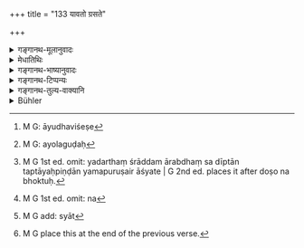 +++
title = "133 यावतो ग्रसते"

+++

<details><summary>गङ्गानथ-मूलानुवादः</summary>

As many mouthfuls as the person ignorant of the Veda swallows out of the offerings to gods and Pitṛs, so many flaming spikes, spears and iron-balls does the man swallow after death.—(133)
</details>

<details><summary>मेधातिथिः</summary>

सत्य् अपि श्राद्धप्रकरणे वाक्याद् भोक्तुर् अयं दोषानुवादः । तथा चोक्तम्-

- तस्माद् अविद्वान् बिभियाद् यस्मात् तस्मात् प्रतिग्रहात् । इति । (म्ध् ४.१९१)

**शूलर्ष्ट्ययो** आयुधविशेषाः[^२३७], **अयोगुडः**[^२३८] आयसः पिण्डः । यदर्थं श्राद्दम् आरब्धं स दीप्तान् तप्तायःपिण्डान् यमपुरुषैर् आश्यते[^२३९] । 


[^२३९]:
     M G 1st ed. omit: yadarthaṃ śrāddam ārabdhaṃ sa dīptān taptāyaḥpiṇḍān yamapuruṣair āśyate | G 2nd ed. places it after doṣo na bhoktuḥ.


[^२३८]:
     M G: ayolaguḍaḥ


[^२३७]:
     M G: āyudhaviśeṣe

- व्यासदर्शनात् तु भोजयितुर् अयं दोषो न भोक्तुः । न पितॄणां न तावन् मृतानाम् अन्यकृतेन प्रतिषेधातिक्रमेण दोषसंबन्धो युक्तः, कृताभ्यागमादिदोषापत्तेः । यदि हि पुत्रेण तादृशो ब्राह्मणो भोजितः को ऽपराधो मृतानाम् ।

- <u>ननु</u> चोपकारो ऽपि पुत्रकृतः पितॄणाम् अनेन न्यायेन न प्राप्नोति । न[^२४०] प्राप्नुयाद् यदि तादर्थ्येन श्राद्धादि नोदितं स्यात् । इह तु नास्ति चोदना, पितुर् उपकारकामेनैवं कर्तव्यम्[^२४१], श्येनवत् । यत् तु **तावतो ग्रसते प्रेतः** इति तद् भोजयितृसंबन्धे ऽप्य् उपपद्यते । "यस्य ब्राह्मण ईदृशः श्राद्धं भुङ्क्ते स इदं फलम् आप्नोति" इति युक्तः संबन्धः । प्राकरणिकश् चायम् अविद्वद्भोजनप्रतिषेधः । तदतिक्रमणे कर्मवैगुण्यम्, तद्वैगुण्ये च श्राद्धाधिकारान् निवृत्तिर् एव दोषः । पितॄणां श्राद्धोपकाराल् लाभः । ततो ऽपि विध्यतिक्रमे पुत्रस्य युक्तः प्रत्यवायः । किं तर्हि तद् भगवतो व्यासस्य वचनम्-


[^२४१]:
     M G add: syāt


[^२४०]:
     M G 1st ed. omit: na

- ग्रसते यावतः पिण्डान् यस्य वै हविषो ऽविदः ।

- ग्रसते तावतः शूलान् गत्वा वैवस्वतक्षयम् ॥ 

पाठान्तरं "प्रेत्य" इति । भोक्तुर् एव प्रेत्यता । नाविदुषा दैवपित्र्ययोर् भोक्तव्यम्[^२४२] ॥ ३.१२३ ॥


[^२४२]:
     M G place this at the end of the previous verse.
</details>

<details><summary>गङ्गानथ-भाष्यानुवादः</summary>

Even though it is the *śrāddha* that forms the subject-matter of the present context, yet the present verse describes the evil results occurring to the eater; it is to this effect that it has been declared that ‘for this reason should the ignorant person fear the acceptance of gifts from this and that person.’

‘*Spikes and spears*’ are the names of particular weapons. Such a person is made by the attendants of the Lord of Death to eat red-hot iron-balls.

According to Vyāsa’s view, the evil result accrues to the person offering the focal, and not to the eater, nor to the ancestors. Because it cannot be right to connect the dead ancestors with the evil arising from the disobeying, by another person, of the prohibition (of the feeding ignorant persons); as in that case, there would be the absurdity of a man suffering what he has not earned. If an ignorant person has been fed by the *son*, what fault is there of his dead ancestors?

“But by this same reasoning the benefit also of the *śrāddha* should not accrue to the ancestors.”

It would certainly not accrue to them, if the śrāddha-offering had not been distinctly enjoined as being for their benefit. In the present case (of feeding Brāhmaṇas), however, there is no such injunction as that ‘this should be done by one who desires to confer a benefit on one’s son,’ as there is in the case of the *Śyena* sacrifice. Then, as regards the words of the present text, they can fit in also with the person ottering the food; the construction in this case being—‘that man, at whose performance of the *śrāddha* such a person eats, obtains such and such a result.’ What forms the subject-matter of the present context is the prohibition of the feeding of ignorant persons; and the disregarding of this prohibition would render the rite defective; and this defect in the Kite would lead to the evil result that the man would no longer be entitled to the performance of that rite \[aud this would pertain to the
*giver*, not *eater*, of the food\]; and since the ancestors derive
benefit from the *śrāddha*, for this reason also the transgressing of its injunction should involve guilt on the part of the son.

“What are the precise words of Vyāsa (on this subject)?”

\[They are\]—‘As many mouthfuls as an ignorant person swallows out of a man’s offerings, so many spikes does he swallow on going to the abode of Death.’

In place of ‘*preto*’ some people read ‘*pretya*;’ where also the term ‘having died’ pertains to the *eater*; and the sense of the text is that ‘the ignorant mail shall not eat of the offerings made to gods and ancestors.’—(133)
</details>

<details><summary>गङ्गानथ-टिप्पन्यः</summary>

According to Nārāyaṇa the punishment here mentioned falls on the
*eater*.—Medhātithi mentions both explanations.

For ‘*guḍān*’ Nandana reads ‘*hulān*’ and explains it as ‘double-edged sword.’

This verse is quoted in *Aparārka* (p. 449), which explains ‘*śūlam*’ and ‘*ṛṣti*’ as particular weapons,—and ‘*ayoguḍa*’ as ‘an iron-ball’;—and *in Hemādri* (Śrāddha, p. 401).
</details>

<details><summary>गङ्गानथ-तुल्य-वाक्यानि</summary>

*Yama* (Aparārka, p. 449).—‘He in whose family there has been a
cessation of the Veda and the sacrificial altar for three generations is a had Brāhmaṇa.’

*Vyāsa*.—‘As many morsels the man ignorant of the Veda swallows out of
the offerings made by a man so many darts does he swallow in the abode of Death.’

*Vaśiṣṭha* (Aparārka, p. 449).—‘Those countries where what should be
eaten by the learned is eaten by the illiterate are beset by drought and great dangers beset them.’

*Hārīta* (Do.).—‘Even those born of noble families and endowed with
learning,—if they be of base conduct and addicted to wicked deeds,—they are even regarded as demons. Those addicted to the killing of birds, fish and deer, serpents and tortoise and other animals are all *Bad Brāhmaṇas*. Who serves a Śūdra, who is supported by the King, the village-sacrificer, those living by killing and capturing—these six are
*Low Brāhmaṇas*.’
</details>

<details><summary>Bühler</summary>

133	As many mouthfuls as an ignorant man swallows at a sacrifice to the gods or to the manes, so many red-hot spikes, spears, and iron balls must (the giver of the repast) swallow after death.
</details>
